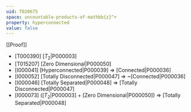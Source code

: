 ```yaml
---
uid: T020675
space: uncountable-products-of-mathbb{z}^+
property: hyperconnected
value: false
---
```

[[Proof]]

* [T000390] [$T_2$|P000003]
* [T015207] [Zero Dimensional|P000050]
* [I000041] [Hyperconnected|P000039] => [Connected|P000036]
* [I000052] [Totally Disconnected|P000047] => ~[Connected|P000036]
* [I000046] [Totally Separated|P000048] => [Totally Disconnected|P000047]
* [I000073] ([$T_2$|P000003] + [Zero Dimensional|P000050]) => [Totally Separated|P000048]

